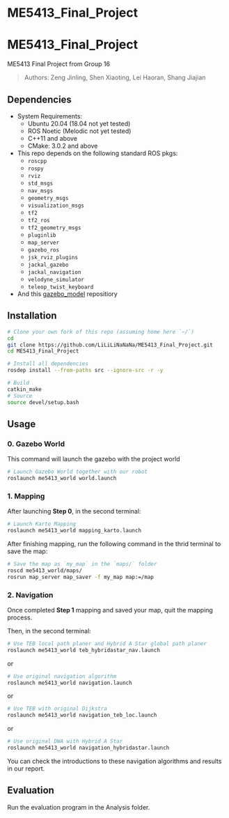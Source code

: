 # ME5413_Final_Project
# ME5413_Final_Project
ME5413 Final Project from Group 16
> Authors: Zeng Jinling, Shen Xiaoting, Lei Haoran, Shang Jiajian

## Dependencies

* System Requirements:
  * Ubuntu 20.04 (18.04 not yet tested)
  * ROS Noetic (Melodic not yet tested)
  * C++11 and above
  * CMake: 3.0.2 and above
* This repo depends on the following standard ROS pkgs:
  * `roscpp`
  * `rospy`
  * `rviz`
  * `std_msgs`
  * `nav_msgs`
  * `geometry_msgs`
  * `visualization_msgs`
  * `tf2`
  * `tf2_ros`
  * `tf2_geometry_msgs`
  * `pluginlib`
  * `map_server`
  * `gazebo_ros`
  * `jsk_rviz_plugins`
  * `jackal_gazebo`
  * `jackal_navigation`
  * `velodyne_simulator`
  * `teleop_twist_keyboard`
* And this [gazebo_model](https://github.com/osrf/gazebo_models) repositiory


## Installation
```bash
# Clone your own fork of this repo (assuming home here `~/`)
cd
git clone https://github.com/LiLiLiNaNaNa/ME5413_Final_Project.git
cd ME5413_Final_Project

# Install all dependencies
rosdep install --from-paths src --ignore-src -r -y

# Build
catkin_make
# Source 
source devel/setup.bash
```
## Usage

### 0. Gazebo World

This command will launch the gazebo with the project world

```bash
# Launch Gazebo World together with our robot
roslaunch me5413_world world.launch
```
### 1. Mapping

After launching **Step 0**, in the second terminal:

```bash
# Launch Karto Mapping
roslaunch me5413_world mapping_karto.launch
```

After finishing mapping, run the following command in the thrid terminal to save the map:

```bash
# Save the map as `my_map` in the `maps/` folder
roscd me5413_world/maps/
rosrun map_server map_saver -f my_map map:=/map
```

### 2. Navigation

Once completed **Step 1** mapping and saved your map, quit the mapping process.

Then, in the second terminal:

```bash
# Use TEB local path planer and Hybrid A Star global path planer
roslaunch me5413_world teb_hybridastar_nav.launch
```

or

```bash
# Use original navigation algorithm
roslaunch me5413_world navigation.launch
```

or

```bash
# Use TEB with original Dijkstra
roslaunch me5413_world navigation_teb_loc.launch
```

or

```bash
# Use original DWA with Hybrid A Star
roslaunch me5413_world navigation_hybridastar.launch
```

You can check the introductions to these navigation algorithms and results in our report.

## Evaluation

Run the evaluation program in the Analysis folder.
